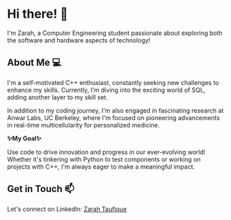 # Hi there! 👋
I'm Zarah, a Computer Engineering student passionate about exploring both the software and hardware aspects of technology!

## About Me 💻
I'm a self-motivated C++ enthusiast, constantly seeking new challenges to enhance my skills. Currently, I'm diving into the exciting world of SQL, adding another layer to my skill set.

In addition to my coding journey, I'm also engaged in fascinating research at Anwar Labs, UC Berkeley, where I'm focused on pioneering advancements in real-time multicellularity for personalized medicine.

**✨My Goal✨** 

Use code to drive innovation and progress in our ever-evolving world! Whether it's tinkering with Python to test components or working on projects with C++, I'm always eager to make a meaningful impact.

## Get in Touch 📫
Let's connect on LinkedIn: [Zarah Taufique](www.linkedin.com/in/zarah-taufique)

<!-- Feel free to explore my repositories and drop a message! ✌️ -->
